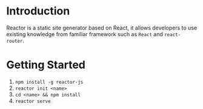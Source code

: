 # Introduction
Reactor is a static site generator based on React, it allows developers to use existing 
knowledge from familiar framework such as `React` and `react-router`.

# Getting Started

1. `npm install -g reactor-js`
2. `reactor init <name>`
3. `cd <name> && npm install`
4. `reactor serve`

